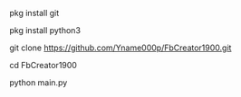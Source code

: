 pkg install git


pkg install python3


git clone https://github.com/Yname000p/FbCreator1900.git


cd FbCreator1900


python main.py
